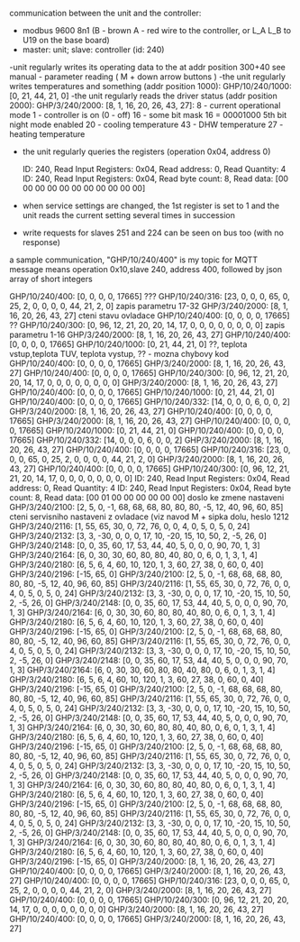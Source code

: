 communication between the unit and the controller:

- modbus 9600 8n1 (B - brown A - red wire to the controller, or L_A L_B to U19 on the base board)
- master: unit; slave: controller (id: 240)

-unit regularly writes its operating data to the  at addr position 300+40 see manual - parameter reading ( M + down arrow buttons )
-the unit regularly writes temperatures and something (addr position 1000): GHP/10/240/1000: [0, 21, 44, 21, 0]
-the unit regularly reads the driver status (addr position 2000): GHP/3/240/2000: [8, 1, 16, 20, 26, 43, 27]:
8 - current operational mode 
1 - controller is on (0 - off)
16 - some bit mask 16 = 00001000 5th bit night mode enabled
20 - cooling temperature
43 - DHW temperature
27 - heating temperature
- the unit regularly queries the registers (operation 0x04, address 0)

    ID: 240, Read Input Registers: 0x04, Read address: 0, Read Quantity: 4
    ID: 240, Read Input Registers: 0x04, Read byte count: 8, Read data: [00 00 00 00 00 00 00 00 00 00 00]

- when service settings are changed, the 1st register is set to 1 and the unit reads the current setting several times in succession
- write requests for slaves 251 and 224 can be seen on bus too (with no response)


a sample communication,  "GHP/10/240/400" is my topic for MQTT message means operation 0x10,slave 240, address 400, followed by json array of short integers


GHP/10/240/400: [0, 0, 0, 0, 17665]  ???
GHP/10/240/316: [23, 0, 0, 0, 65, 0, 25, 2, 0, 0, 0, 0, 44, 21, 2, 0] zapis parametru 17-32
GHP/3/240/2000: [8, 1, 16, 20, 26, 43, 27] cteni stavu ovladace 
GHP/10/240/400: [0, 0, 0, 0, 17665] ??
GHP/10/240/300: [0, 96, 12, 21, 20, 20, 14, 17, 0, 0, 0, 0, 0, 0, 0, 0] zapis parametru 1-16
GHP/3/240/2000: [8, 1, 16, 20, 26, 43, 27]
GHP/10/240/400: [0, 0, 0, 0, 17665]
GHP/10/240/1000: [0, 21, 44, 21, 0]  ??, teplota vstup,teplota TUV, teplota vystup, ??  - mozna chybovy kod
GHP/10/240/400: [0, 0, 0, 0, 17665]
GHP/3/240/2000: [8, 1, 16, 20, 26, 43, 27]
GHP/10/240/400: [0, 0, 0, 0, 17665]
GHP/10/240/300: [0, 96, 12, 21, 20, 20, 14, 17, 0, 0, 0, 0, 0, 0, 0, 0]
GHP/3/240/2000: [8, 1, 16, 20, 26, 43, 27]
GHP/10/240/400: [0, 0, 0, 0, 17665]
GHP/10/240/1000: [0, 21, 44, 21, 0]
GHP/10/240/400: [0, 0, 0, 0, 17665]
GHP/10/240/332: [14, 0, 0, 0, 6, 0, 0, 2]
GHP/3/240/2000: [8, 1, 16, 20, 26, 43, 27]
GHP/10/240/400: [0, 0, 0, 0, 17665]
GHP/3/240/2000: [8, 1, 16, 20, 26, 43, 27]
GHP/10/240/400: [0, 0, 0, 0, 17665]
GHP/10/240/1000: [0, 21, 44, 21, 0]
GHP/10/240/400: [0, 0, 0, 0, 17665]
GHP/10/240/332: [14, 0, 0, 0, 6, 0, 0, 2]
GHP/3/240/2000: [8, 1, 16, 20, 26, 43, 27]
GHP/10/240/400: [0, 0, 0, 0, 17665]
GHP/10/240/316: [23, 0, 0, 0, 65, 0, 25, 2, 0, 0, 0, 0, 44, 21, 2, 0]
GHP/3/240/2000: [8, 1, 16, 20, 26, 43, 27]
GHP/10/240/400: [0, 0, 0, 0, 17665]
GHP/10/240/300: [0, 96, 12, 21, 21, 20, 14, 17, 0, 0, 0, 0, 0, 0, 0, 0]
ID: 240, Read Input Registers: 0x04, Read address: 0, Read Quantity: 4
ID: 240, Read Input Registers: 0x04, Read byte count: 8, Read data: [00 01 00 00 00 00 00 00]   doslo ke zmene nastaveni
GHP/3/240/2100: [2, 5, 0, -1, 68, 68, 68, 80, 80, 80, -5, 12, 40, 96, 60, 85] cteni servisniho nastaveni z ovladace (viz navod M + sipka dolu, heslo 1212
GHP/3/240/2116: [1, 55, 65, 30, 0, 72, 76, 0, 0, 4, 0, 5, 0, 5, 0, 24]
GHP/3/240/2132: [3, 3, -30, 0, 0, 0, 17, 10, -20, 15, 10, 50, 2, -5, 26, 0]
GHP/3/240/2148: [0, 0, 35, 60, 17, 53, 44, 40, 5, 0, 0, 0, 90, 70, 1, 3]
GHP/3/240/2164: [6, 0, 30, 30, 60, 80, 80, 40, 80, 0, 6, 0, 1, 3, 1, 4]
GHP/3/240/2180: [6, 5, 6, 4, 60, 10, 120, 1, 3, 60, 27, 38, 0, 60, 0, 40]
GHP/3/240/2196: [-15, 65, 0]
GHP/3/240/2100: [2, 5, 0, -1, 68, 68, 68, 80, 80, 80, -5, 12, 40, 96, 60, 85]
GHP/3/240/2116: [1, 55, 65, 30, 0, 72, 76, 0, 0, 4, 0, 5, 0, 5, 0, 24]
GHP/3/240/2132: [3, 3, -30, 0, 0, 0, 17, 10, -20, 15, 10, 50, 2, -5, 26, 0]
GHP/3/240/2148: [0, 0, 35, 60, 17, 53, 44, 40, 5, 0, 0, 0, 90, 70, 1, 3]
GHP/3/240/2164: [6, 0, 30, 30, 60, 80, 80, 40, 80, 0, 6, 0, 1, 3, 1, 4]
GHP/3/240/2180: [6, 5, 6, 4, 60, 10, 120, 1, 3, 60, 27, 38, 0, 60, 0, 40]
GHP/3/240/2196: [-15, 65, 0]
GHP/3/240/2100: [2, 5, 0, -1, 68, 68, 68, 80, 80, 80, -5, 12, 40, 96, 60, 85]
GHP/3/240/2116: [1, 55, 65, 30, 0, 72, 76, 0, 0, 4, 0, 5, 0, 5, 0, 24]
GHP/3/240/2132: [3, 3, -30, 0, 0, 0, 17, 10, -20, 15, 10, 50, 2, -5, 26, 0]
GHP/3/240/2148: [0, 0, 35, 60, 17, 53, 44, 40, 5, 0, 0, 0, 90, 70, 1, 3]
GHP/3/240/2164: [6, 0, 30, 30, 60, 80, 80, 40, 80, 0, 6, 0, 1, 3, 1, 4]
GHP/3/240/2180: [6, 5, 6, 4, 60, 10, 120, 1, 3, 60, 27, 38, 0, 60, 0, 40]
GHP/3/240/2196: [-15, 65, 0]
GHP/3/240/2100: [2, 5, 0, -1, 68, 68, 68, 80, 80, 80, -5, 12, 40, 96, 60, 85]
GHP/3/240/2116: [1, 55, 65, 30, 0, 72, 76, 0, 0, 4, 0, 5, 0, 5, 0, 24]
GHP/3/240/2132: [3, 3, -30, 0, 0, 0, 17, 10, -20, 15, 10, 50, 2, -5, 26, 0]
GHP/3/240/2148: [0, 0, 35, 60, 17, 53, 44, 40, 5, 0, 0, 0, 90, 70, 1, 3]
GHP/3/240/2164: [6, 0, 30, 30, 60, 80, 80, 40, 80, 0, 6, 0, 1, 3, 1, 4]
GHP/3/240/2180: [6, 5, 6, 4, 60, 10, 120, 1, 3, 60, 27, 38, 0, 60, 0, 40]
GHP/3/240/2196: [-15, 65, 0]
GHP/3/240/2100: [2, 5, 0, -1, 68, 68, 68, 80, 80, 80, -5, 12, 40, 96, 60, 85]
GHP/3/240/2116: [1, 55, 65, 30, 0, 72, 76, 0, 0, 4, 0, 5, 0, 5, 0, 24]
GHP/3/240/2132: [3, 3, -30, 0, 0, 0, 17, 10, -20, 15, 10, 50, 2, -5, 26, 0]
GHP/3/240/2148: [0, 0, 35, 60, 17, 53, 44, 40, 5, 0, 0, 0, 90, 70, 1, 3]
GHP/3/240/2164: [6, 0, 30, 30, 60, 80, 80, 40, 80, 0, 6, 0, 1, 3, 1, 4]
GHP/3/240/2180: [6, 5, 6, 4, 60, 10, 120, 1, 3, 60, 27, 38, 0, 60, 0, 40]
GHP/3/240/2196: [-15, 65, 0]
GHP/3/240/2100: [2, 5, 0, -1, 68, 68, 68, 80, 80, 80, -5, 12, 40, 96, 60, 85]
GHP/3/240/2116: [1, 55, 65, 30, 0, 72, 76, 0, 0, 4, 0, 5, 0, 5, 0, 24]
GHP/3/240/2132: [3, 3, -30, 0, 0, 0, 17, 10, -20, 15, 10, 50, 2, -5, 26, 0]
GHP/3/240/2148: [0, 0, 35, 60, 17, 53, 44, 40, 5, 0, 0, 0, 90, 70, 1, 3]
GHP/3/240/2164: [6, 0, 30, 30, 60, 80, 80, 40, 80, 0, 6, 0, 1, 3, 1, 4]
GHP/3/240/2180: [6, 5, 6, 4, 60, 10, 120, 1, 3, 60, 27, 38, 0, 60, 0, 40]
GHP/3/240/2196: [-15, 65, 0]
GHP/3/240/2000: [8, 1, 16, 20, 26, 43, 27]
GHP/10/240/400: [0, 0, 0, 0, 17665]
GHP/3/240/2000: [8, 1, 16, 20, 26, 43, 27]
GHP/10/240/400: [0, 0, 0, 0, 17665]
GHP/10/240/316: [23, 0, 0, 0, 65, 0, 25, 2, 0, 0, 0, 0, 44, 21, 2, 0]
GHP/3/240/2000: [8, 1, 16, 20, 26, 43, 27]
GHP/10/240/400: [0, 0, 0, 0, 17665]
GHP/10/240/300: [0, 96, 12, 21, 20, 20, 14, 17, 0, 0, 0, 0, 0, 0, 0, 0]
GHP/3/240/2000: [8, 1, 16, 20, 26, 43, 27]
GHP/10/240/400: [0, 0, 0, 0, 17665]
GHP/3/240/2000: [8, 1, 16, 20, 26, 43, 27]
